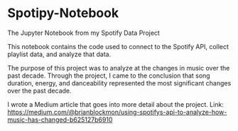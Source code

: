 # Spotipy-Notebook
The Jupyter Notebook from my Spotify Data Project

This notebook contains the code used to connect to the Spotify API, collect playlist data, and analyze that data. 

The purpose of this project was to analyze at the changes in music over the past decade. Through the project, I came to the conclusion that song duration,
energy, and danceability represented the most significant changes over the past decade. 

I wrote a Medium article that goes into more detail about the project. 
Link: https://medium.com/@brianblockmon/using-spotifys-api-to-analyze-how-music-has-changed-b625127b6910

